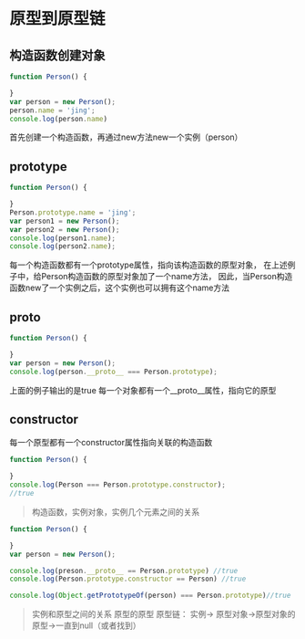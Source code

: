 # 原型到原型链

## 构造函数创建对象
```javascript
function Person() {

}
var person = new Person();
person.name = 'jing';
console.log(person.name)
```
首先创建一个构造函数，再通过new方法new一个实例（person）

## prototype
```javascript
function Person() {

}
Person.prototype.name = 'jing';
var person1 = new Person();
var person2 = new Person();
console.log(person1.name);
console.log(person2.name);
```
每一个构造函数都有一个prototype属性，指向该构造函数的原型对象，
在上述例子中，给Person构造函数的原型对象加了一个name方法，
因此，当Person构造函数new了一个实例之后，这个实例也可以拥有这个name方法

## __proto__

```javascript
function Person() {

}
var person = new Person();
console.log(person.__proto__ === Person.prototype);

```
上面的例子输出的是true
每一个对象都有一个__proto__属性，指向它的原型

## constructor

每一个原型都有一个constructor属性指向关联的构造函数
```javascript
function Person() {

}
console.log(Person === Person.prototype.constructor);
//true
```
> 构造函数，实例对象，实例几个元素之间的关系

```javascript
function Person() {

}
var person = new Person();

console.log(preson.__proto__ == Person.prototype) //true
console.log(Person.prototype.constructor == Person) //true

console.log(Object.getPrototypeOf(person) === Person.prototype)//true

```
> 实例和原型之间的关系
> 原型的原型
> 原型链： 
实例-> 原型对象->原型对象的原型->一直到null（或者找到）